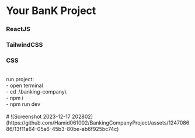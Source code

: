 <h1>Your BanK Project</h1>
<h3>ReactJS</h3>
<h3>TailwindCSS</h3>
<h3>CSS</h3>
<br>
<span>run project:</span>
<br>
<div>- open terminal</div>
<div>- cd .\banking-company\</div>
<div>- npm i</div>
<div>- npm run dev</div>
<br>
#
![Screenshot 2023-12-17 202802](https://github.com/Hamid061002/BankingCompanyProject/assets/124708686/13f11a64-05a6-45b3-80be-ab6f925bc74c)
